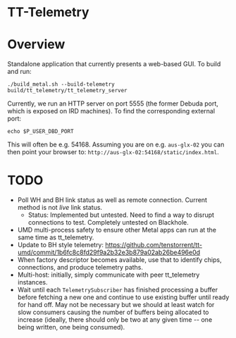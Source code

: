 # TT-Telemetry

# Overview

Standalone application that currently presents a web-based GUI. To build and run:

```
./build_metal.sh --build-telemetry
build/tt_telemetry/tt_telemetry_server
```

Currently, we run an HTTP server on port 5555 (the former Debuda port, which is exposed on IRD machines). To find the corresponding
external port:

```
echo $P_USER_DBD_PORT
```

This will often be e.g. 54168. Assuming you are on e.g. `aus-glx-02` you can then point your browser to: `http://aus-glx-02:54168/static/index.html`.

# TODO

- Poll WH and BH link status as well as remote connection. Current method is not *live* link status.
    - Status: Implemented but untested. Need to find a way to disrupt connections to test. Completely untested on Blackhole.
- UMD multi-process safety to ensure other Metal apps can run at the same time as tt_telemetry.
- Update to BH style telemetry:  https://github.com/tenstorrent/tt-umd/commit/1b6fc8c8fd29f9a2b32e3b879a02ab26be496e0d
- When factory descriptor becomes available, use that to identify chips, connections, and produce telemetry paths.
- Multi-host: initially, simply communicate with peer tt_telemetry instances.
- Wait until each `TelemetrySubscriber` has finished processing a buffer before fetching a new one and continue to use existing buffer until ready for hand off. May not be necessary but we should at least watch for slow consumers causing the number of buffers
being allocated to increase (ideally, there should only be two at any given time -- one being written, one being consumed).
